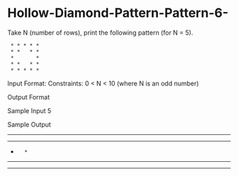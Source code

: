 # Hollow-Diamond-Pattern-Pattern-6-

Take N (number of rows), print the following pattern (for N = 5).

     * * * * *
     * *   * *
     *       *
     * *   * *
     * * * * *
     
Input Format:
Constraints:
0 < N < 10 (where N is an odd number)

Output Format

Sample Input
5

Sample Output
*	*	* * *		  
*	*	  * *
*       *
* *   * *
* *	* * *
